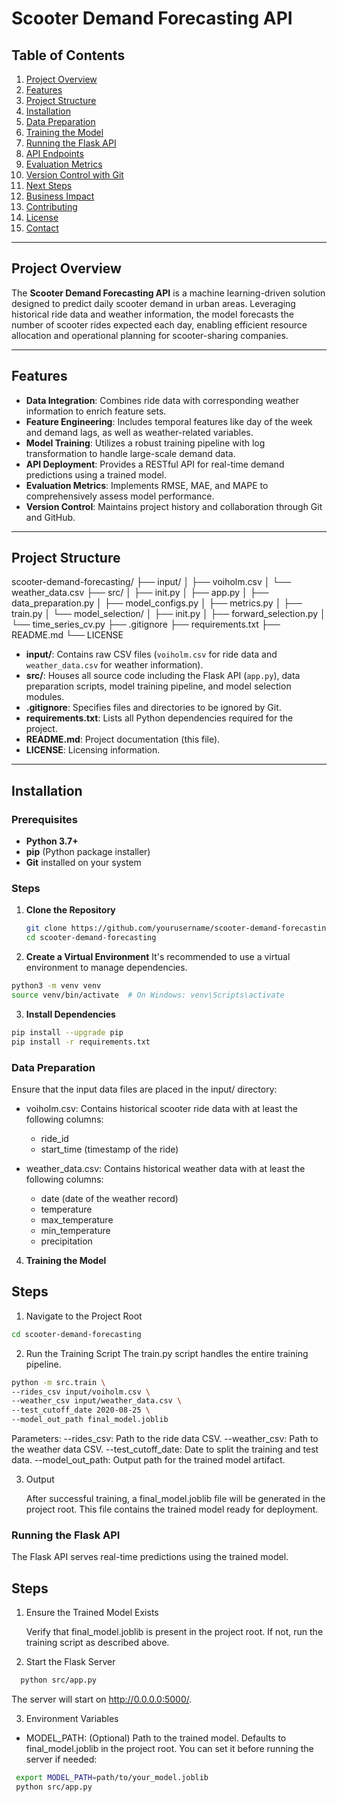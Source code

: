   # Scooter Demand Forecasting API

## Table of Contents
1. [Project Overview](#project-overview)
2. [Features](#features)
3. [Project Structure](#project-structure)
4. [Installation](#installation)
5. [Data Preparation](#data-preparation)
6. [Training the Model](#training-the-model)
7. [Running the Flask API](#running-the-flask-api)
8. [API Endpoints](#api-endpoints)
9. [Evaluation Metrics](#evaluation-metrics)
10. [Version Control with Git](#version-control-with-git)
11. [Next Steps](#next-steps)
12. [Business Impact](#business-impact)
13. [Contributing](#contributing)
14. [License](#license)
15. [Contact](#contact)

---

## Project Overview

The **Scooter Demand Forecasting API** is a machine learning-driven solution designed to predict daily scooter demand in urban areas. Leveraging historical ride data and weather information, the model forecasts the number of scooter rides expected each day, enabling efficient resource allocation and operational planning for scooter-sharing companies.

---

## Features

- **Data Integration**: Combines ride data with corresponding weather information to enrich feature sets.
- **Feature Engineering**: Includes temporal features like day of the week and demand lags, as well as weather-related variables.
- **Model Training**: Utilizes a robust training pipeline with log transformation to handle large-scale demand data.
- **API Deployment**: Provides a RESTful API for real-time demand predictions using a trained model.
- **Evaluation Metrics**: Implements RMSE, MAE, and MAPE to comprehensively assess model performance.
- **Version Control**: Maintains project history and collaboration through Git and GitHub.

---

## Project Structure

scooter-demand-forecasting/ ├── input/ │ ├── voiholm.csv │ └── weather_data.csv ├── src/ │ ├── init.py │ ├── app.py │ ├── data_preparation.py │ ├── model_configs.py │ ├── metrics.py │ ├── train.py │ └── model_selection/ │ ├── init.py │ ├── forward_selection.py │ └── time_series_cv.py ├── .gitignore ├── requirements.txt ├── README.md └── LICENSE


- **input/**: Contains raw CSV files (`voiholm.csv` for ride data and `weather_data.csv` for weather information).
- **src/**: Houses all source code including the Flask API (`app.py`), data preparation scripts, model training pipeline, and model selection modules.
- **.gitignore**: Specifies files and directories to be ignored by Git.
- **requirements.txt**: Lists all Python dependencies required for the project.
- **README.md**: Project documentation (this file).
- **LICENSE**: Licensing information.

---

## Installation

### Prerequisites

- **Python 3.7+**
- **pip** (Python package installer)
- **Git** installed on your system

### Steps

1. **Clone the Repository**

   ```bash
   git clone https://github.com/yourusername/scooter-demand-forecasting.git
   cd scooter-demand-forecasting
   ```

2. **Create a Virtual Environment**
It's recommended to use a virtual environment to manage dependencies.

 ```bash
python3 -m venv venv
source venv/bin/activate  # On Windows: venv\Scripts\activate
```

3. **Install Dependencies**

```bash
pip install --upgrade pip
pip install -r requirements.txt
```

### Data Preparation

Ensure that the input data files are placed in the input/ directory:

- voiholm.csv: Contains historical scooter ride data with at least the following columns:

  - ride_id
  - start_time (timestamp of the ride)
- weather_data.csv: Contains historical weather data with at least the following columns:

  - date (date of the weather record)
  - temperature
  - max_temperature
  - min_temperature
  - precipitation

4. **Training the Model**

## Steps
  1. Navigate to the Project Root
  
  ```bash
  cd scooter-demand-forecasting
  ```
  2. Run the Training Script
  The train.py script handles the entire training pipeline.
  ```bash
  python -m src.train \
  --rides_csv input/voiholm.csv \
  --weather_csv input/weather_data.csv \
  --test_cutoff_date 2020-08-25 \
  --model_out_path final_model.joblib
  ```

  Parameters:
  --rides_csv: Path to the ride data CSV.
  --weather_csv: Path to the weather data CSV.
  --test_cutoff_date: Date to split the training and test data.
  --model_out_path: Output path for the trained model artifact.

  3. Output

     After successful training, a final_model.joblib file will be generated in the project root. This file contains the trained model ready for deployment.

### Running the Flask API

The Flask API serves real-time predictions using the trained model.

## Steps

  1. Ensure the Trained Model Exists

     Verify that final_model.joblib is present in the project root. If not, run the training script as described above.

  2. Start the Flask Server

  ```bash
    python src/app.py
  ```
  The server will start on http://0.0.0.0:5000/.

  3. Environment Variables

  - MODEL_PATH: (Optional) Path to the trained model. Defaults to final_model.joblib in the project root.
    You can set it before running the server if needed:
    
   ```bash
    export MODEL_PATH=path/to/your_model.joblib
    python src/app.py
   ```




     
